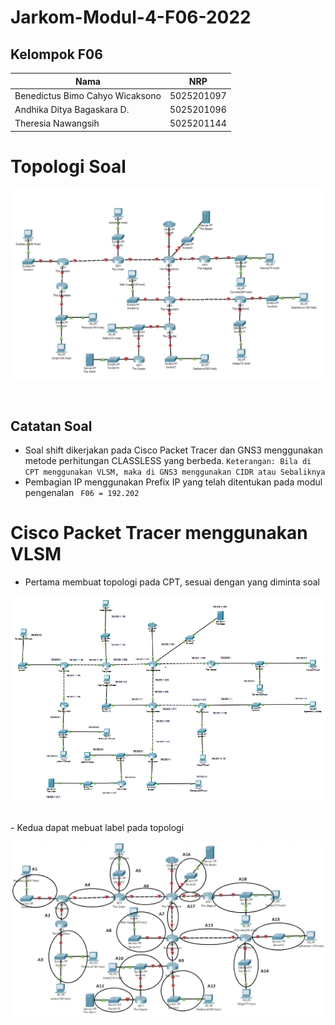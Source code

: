 # Jarkom-Modul-4-F06-2022

## Kelompok F06

|               Nama               |      NRP      |
| -------------------------------- | ------------- |
| Benedictus Bimo Cahyo Wicaksono  |  5025201097   |  
| Andhika Ditya Bagaskara D.       |  5025201096   |
| Theresia Nawangsih               |  5025201144   |

# Topologi Soal
<p align="center">
  <img src="img/topologi_soal.png" width="600">
</p><br>

## Catatan Soal
- Soal shift dikerjakan pada Cisco Packet Tracer dan GNS3 menggunakan metode perhitungan CLASSLESS yang berbeda.
`Keterangan: Bila di CPT menggunakan VLSM, maka di GNS3 menggunakan CIDR atau Sebaliknya`
- Pembagian IP menggunakan Prefix IP yang telah ditentukan pada modul pengenalan
` F06 = 192.202`

# Cisco Packet Tracer menggunakan VLSM
- Pertama membuat topologi pada CPT, sesuai dengan yang diminta soal
<p align="center">
  <img src="img/topologi_cpt.png" width="600">
</p><br>
- Kedua dapat mebuat label pada topologi
<p align="center">
  <img src="img/labeling.png" width="600">
</p><br>
